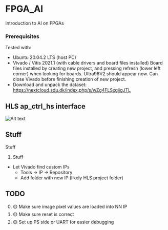 # FPGA_AI
Introduction to AI on FPGAs

### Prerequisites
Tested with:
- Ubuntu 20.04.2 LTS (host PC)
- Vivado / Vitis 2021.1 (with cable drivers and board files installed)
Board files installed by creating new project, and pressing refresh (lower left corner) when looking for boards. Ultra96V2 should appear now. Can close Vivado before finishing creation of new project. 
- Download and unpack the dataset: https://nextcloud.sdu.dk/index.php/s/wZg4FLSxgiigJTL


## HLS ap_ctrl_hs interface
![Alt text](https://github.com/nhma20/FPGA_AI/blob/main/pictures/interface.png?raw=true)


## Stuff
Stuff
1. Stuff


- Let Vivado find custom IPs
   - Tools -> IP -> Repository
   - Add folder with new IP (likely HLS project folder)


## TODO
0. :yellow_circle: Make sure image pixel values are loaded into NN IP
1. :yellow_circle: Make sure reset is correct
2. :yellow_circle: Set up PS side or UART for easier debugging

